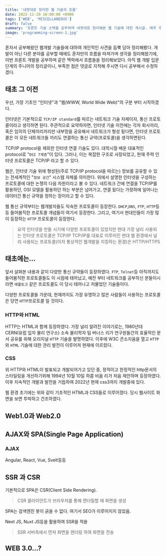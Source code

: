 ```yaml
---
title: '내멋대로 정리한 웹 기술의 흐름'
date: 2022-11-20 16:00:00 +0900
tags: ['WEB', 'MISCELLANEOUS']
draft: false
summary: '프론트 기술 스택을 공부하며 내멋대로 정리해본 웹 기술에 대한 게시글. 매우 주관적으로 정리'
image: 'programming-screen-1.jpg'
---
```


혼자서 공부해왔던 웹개발 기술들에 대하여 개인적인 사견을 듬뿍 담아 정리해봤다. 개발이 아닌 다른 분야를 공부할 때에도 혼자만의 흐름을 따져가며 생각을 정리해왔기에, 이번 프론트 개발을 공부하며 같은 맥락에서 흐름들을 정리해보았다. 아직 웹 개발 입문단계의 주니어의 정리글이니, 부족한 점은 댓글로 지적해 주시면 다시 공부해서 수정하겠다.

## 태초 그 이전

우선, 가장 기초인 "인터넷"과 "웹(WWW, World Wide Web)"의 구분 부터 시작하겠다.

인터넷은 기본적으로 ``TCP/IP standard``를 따르는 네트워크 기술 자체이자, 통신 프로토콜이라고 생각하면 된다.
주관적으로 요약하자면, 인터넷 기술 이전에는 각자 회사끼리, 혹은 임의의 단체끼리끼리만 내부망을 공유해서 네트워크가 형성 됬다면, 인터넷 프로토콜은 이 모든 네트워크들 끼리도 연결하는 통신 규약(프로토콜)을 생각하면된다.

TCP/IP protocol을 제외한 인터넷 연결 기술도 있다. 대학시절 배운 대표적인 protocol로 "``OSI 7계층``"이 있다. 그러나, 이는 복잡한 구조로 사장되었고, 현재 주력 인터넷 프로토콜은 TCP/IP 라고 할 수 있다.

웹은, 인터넷 기술 위에 형성된(주로 TCP/IP protocol을 따르는) 정보를 공유할 수 있는 전세계적인 "``정보 공간``" 시스템 자체를 의미한다. 위에서 설명한 인터넷을 구성하는 프로토콜에 대한 논쟁의 다음 차원이라고 볼 수 있다. 네트워크 간에 연결을 TCP/IP를 활용하던, OSI 모델을 활용하던 하는 부분은 넘어가고, 연결 됬다는 가정하에 일어나는 데이터간 통신 규약을 정하는 장이라고 할 수 있다.

웹 통신 규약부터는 웹개발자들도 익숙한 프로토콜이 등장한다. ``DHCP``,``DNS``, ``FTP``, ``HTTP``등등 들어봄직한 프로토콜 개념들이 여기서 등장한다. 그리고, 여기서 현대인들이 가장 많이 등장하는 ``HTTP`` 프로토콜이 등장한다.

> 요약
> 인터넷을 만들 시기에 다양한 프로토콜이 있었지만 현대 가장 널리 사용되는 인터넷 프로토콜은 TCP/IP
> TCP/IP를 대표로 이루어진 현대 웹 환경에서 널리 사용되는 프로토콜(이자 통상적인 웹개발을 지칭하는 환경)은 HTTP/HTTPS

## 태초에는...

앞서 살펴본 내용과 같이 다양한 통신 규약들이 등장하였다. ``FTP``, ``Telnet``등 아직까지도 들어봄직한 프로토콜들도 이 시점에 태어났고, 예전 부터 네트워크를 공부하신 분들이시라면 ``애플토크`` 같은 프로토콜도 이 당시 태어나고 저물었던 기술들이다.

다양한 프로토콜들 가운데, 현재까지도 가장 유명하고 많은 사람들이 사용하는 프로토콜은 당연 ``HTTP``프로토콜 일 것이다.

### HTTP와 HTML

HTTP는 HTML과 함께 등장하였다. 가장 널리 알려진 이야기로는, 1980년대 CERN(유럽 입자 물리 연구소) 소속 물리학자 팀 버너스 리가 연구원들간의 효율적인 문서 공유를 위해 오리지널 ``HTTP`` 기술을 발명하였다. 이후에 W3C 콘소지움을 열고 ``HTTP``와 ``HTML`` 기술에 대한 관리 발전이 이루어져 현재에 이르렀다.

### CSS
위 HTTP와 HTML이 발표되고 개발되어가고 있던 중, 정적이고 한정적인 http문서의 스타일링을 개선하기위해 1994년 10월 10일 하콤 비옴 리가 처음 제안하며 등장하였다. 이후 지속적인 개발과 발전을 거듭하여 2022년 현재 css3까지 개발중에 있다.

웹 환경 초기에는 위와 같이 기초적인 HTML과 CSS들로 이루어졌다. 당시 웹사이트 화면을 보면 투박하고 건조하였다.

## Web1.0과 Web2.0

## AJAX와 SPA(Single Page Application)

### AJAX

Angular, React, Vue, Svelt등등

## SSR 과 CSR

기본적으로 SPA은 CSR(Client Side Rendering).

> CSR
> 클라이언트가 브라우저를 통해 랜더릴할 때 화면을 생성

SPA는 검색엔진 봇이 긁을 수 없다. 여기서 SEO가 이루어지지 않았음.

Next JS, Nuxt JS등을 활용하여 SSR을 적용

> SSR
> 서버측에서 먼저 화면을 렌더링 하여 화면을 전송

## WEB 3.0...?